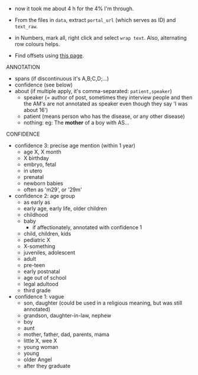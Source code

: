 * now it took me about 4 h for the 4% I'm through.


* From the files in `data`, extract `portal_url` (which serves as ID) and `text_raw`.
* in Numbers, mark all, right click and select `wrap text`. Also, alternating row colours helps.
* Find offsets using [this page](https://mothereff.in/byte-counter). 

ANNOTATION   
* spans (if discontinuous it's A,B;C,D;...)
* confidence (see below)
* about (if multiple apply, it's comma-separated: `patient,speaker`)
  * speaker (= author of post, sometimes they interview people and then the AM's are not annotated as speaker even though they say 'I was about 16')
  * patient (means person who has the disease, or any other disease)
  * nothing: eg: The **mother** of a boy with AS...

CONFIDENCE
* confidence 3: precise age mention (within 1 year)
   * age X, X month
   * X birthday
   * embryo, fetal
   * in utero
   * prenatal
   * newborn babies
   * often as 'm29', or '29m'
* confidence 2: age group
   * as early as
   * early age, early life, older children
   * childhood
   * baby
      * if affectionately, annotated with confidence 1
   * child, children, kids
   * pediatric X
   * X-something
   * juveniles, adolescent
   * adult
   * pre-teen
   * early postnatal
   * age out of school
   * legal adultood
   * third grade
* confidence 1: vague
   * son, daughter (could be used in a religious meaning, but was still annotated)
   * grandson, daughter-in-law, nephew
   * boy
   * aunt
   * mother, father, dad, parents, mama
   * little X, wee X
   * young woman
   * young
   * older Angel
   * after they graduate
